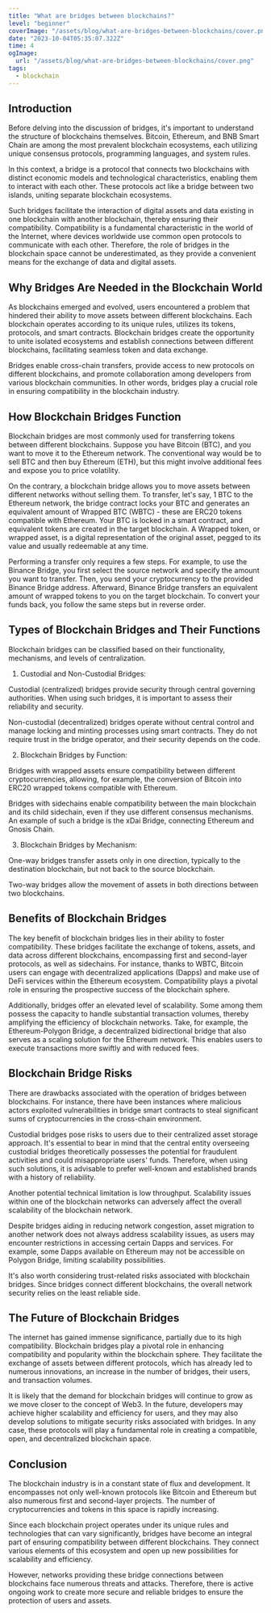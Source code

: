 ```yaml
---
title: "What are bridges between blockchains?"
level: "beginner"
coverImage: "/assets/blog/what-are-bridges-between-blockchains/cover.png"
date: "2023-10-04T05:35:07.322Z"
time: 4
ogImage:
  url: "/assets/blog/what-are-bridges-between-blockchains/cover.png"
tags:
  - blockchain 
---
```


## Introduction

Before delving into the discussion of bridges, it's important to understand the structure of blockchains themselves. Bitcoin, Ethereum, and BNB Smart Chain are among the most prevalent blockchain ecosystems, each utilizing unique consensus protocols, programming languages, and system rules.

In this context, a bridge is a protocol that connects two blockchains with distinct economic models and technological characteristics, enabling them to interact with each other. These protocols act like a bridge between two islands, uniting separate blockchain ecosystems.

Such bridges facilitate the interaction of digital assets and data existing in one blockchain with another blockchain, thereby ensuring their compatibility. Compatibility is a fundamental characteristic in the world of the Internet, where devices worldwide use common open protocols to communicate with each other. Therefore, the role of bridges in the blockchain space cannot be underestimated, as they provide a convenient means for the exchange of data and digital assets.

## Why Bridges Are Needed in the Blockchain World

As blockchains emerged and evolved, users encountered a problem that hindered their ability to move assets between different blockchains. Each blockchain operates according to its unique rules, utilizes its tokens, protocols, and smart contracts. Blockchain bridges create the opportunity to unite isolated ecosystems and establish connections between different blockchains, facilitating seamless token and data exchange.

Bridges enable cross-chain transfers, provide access to new protocols on different blockchains, and promote collaboration among developers from various blockchain communities. In other words, bridges play a crucial role in ensuring compatibility in the blockchain industry.

## How Blockchain Bridges Function

Blockchain bridges are most commonly used for transferring tokens between different blockchains. Suppose you have Bitcoin (BTC), and you want to move it to the Ethereum network. The conventional way would be to sell BTC and then buy Ethereum (ETH), but this might involve additional fees and expose you to price volatility.

On the contrary, a blockchain bridge allows you to move assets between different networks without selling them. To transfer, let's say, 1 BTC to the Ethereum network, the bridge contract locks your BTC and generates an equivalent amount of Wrapped BTC (WBTC) - these are ERC20 tokens compatible with Ethereum. Your BTC is locked in a smart contract, and equivalent tokens are created in the target blockchain. A Wrapped token, or wrapped asset, is a digital representation of the original asset, pegged to its value and usually redeemable at any time.

Performing a transfer only requires a few steps. For example, to use the Binance Bridge, you first select the source network and specify the amount you want to transfer. Then, you send your cryptocurrency to the provided Binance Bridge address. Afterward, Binance Bridge transfers an equivalent amount of wrapped tokens to you on the target blockchain. To convert your funds back, you follow the same steps but in reverse order.

## Types of Blockchain Bridges and Their Functions

Blockchain bridges can be classified based on their functionality, mechanisms, and levels of centralization.

1. Custodial and Non-Custodial Bridges:

Custodial (centralized) bridges provide security through central governing authorities. When using such bridges, it is important to assess their reliability and security.

Non-custodial (decentralized) bridges operate without central control and manage locking and minting processes using smart contracts. They do not require trust in the bridge operator, and their security depends on the code.

2. Blockchain Bridges by Function:

Bridges with wrapped assets ensure compatibility between different cryptocurrencies, allowing, for example, the conversion of Bitcoin into ERC20 wrapped tokens compatible with Ethereum.

Bridges with sidechains enable compatibility between the main blockchain and its child sidechain, even if they use different consensus mechanisms. An example of such a bridge is the xDai Bridge, connecting Ethereum and Gnosis Chain.

3. Blockchain Bridges by Mechanism:

One-way bridges transfer assets only in one direction, typically to the destination blockchain, but not back to the source blockchain.

Two-way bridges allow the movement of assets in both directions between two blockchains.

## Benefits of Blockchain Bridges

The key benefit of blockchain bridges lies in their ability to foster compatibility. These bridges facilitate the exchange of tokens, assets, and data across different blockchains, encompassing first and second-layer protocols, as well as sidechains. For instance, thanks to WBTC, Bitcoin users can engage with decentralized applications (Dapps) and make use of DeFi services within the Ethereum ecosystem. Compatibility plays a pivotal role in ensuring the prospective success of the blockchain sphere.

Additionally, bridges offer an elevated level of scalability. Some among them possess the capacity to handle substantial transaction volumes, thereby amplifying the efficiency of blockchain networks. Take, for example, the Ethereum-Polygon Bridge, a decentralized bidirectional bridge that also serves as a scaling solution for the Ethereum network. This enables users to execute transactions more swiftly and with reduced fees.

## Blockchain Bridge Risks

There are drawbacks associated with the operation of bridges between blockchains. For instance, there have been instances where malicious actors exploited vulnerabilities in bridge smart contracts to steal significant sums of cryptocurrencies in the cross-chain environment.

Custodial bridges pose risks to users due to their centralized asset storage approach. It's essential to bear in mind that the central entity overseeing custodial bridges theoretically possesses the potential for fraudulent activities and could misappropriate users' funds. Therefore, when using such solutions, it is advisable to prefer well-known and established brands with a history of reliability.

Another potential technical limitation is low throughput. Scalability issues within one of the blockchain networks can adversely affect the overall scalability of the blockchain network.

Despite bridges aiding in reducing network congestion, asset migration to another network does not always address scalability issues, as users may encounter restrictions in accessing certain Dapps and services. For example, some Dapps available on Ethereum may not be accessible on Polygon Bridge, limiting scalability possibilities.

It's also worth considering trust-related risks associated with blockchain bridges. Since bridges connect different blockchains, the overall network security relies on the least reliable side.

## The Future of Blockchain Bridges

The internet has gained immense significance, partially due to its high compatibility. Blockchain bridges play a pivotal role in enhancing compatibility and popularity within the blockchain sphere. They facilitate the exchange of assets between different protocols, which has already led to numerous innovations, an increase in the number of bridges, their users, and transaction volumes.

It is likely that the demand for blockchain bridges will continue to grow as we move closer to the concept of Web3. In the future, developers may achieve higher scalability and efficiency for users, and they may also develop solutions to mitigate security risks associated with bridges. In any case, these protocols will play a fundamental role in creating a compatible, open, and decentralized blockchain space.

## Conclusion 
The blockchain industry is in a constant state of flux and development. It encompasses not only well-known protocols like Bitcoin and Ethereum but also numerous first and second-layer projects. The number of cryptocurrencies and tokens in this space is rapidly increasing.

Since each blockchain project operates under its unique rules and technologies that can vary significantly, bridges have become an integral part of ensuring compatibility between different blockchains. They connect various elements of this ecosystem and open up new possibilities for scalability and efficiency.

However, networks providing these bridge connections between blockchains face numerous threats and attacks. Therefore, there is active ongoing work to create more secure and reliable bridges to ensure the protection of users and assets.
